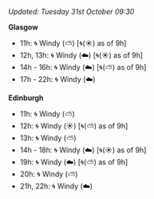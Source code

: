 *Updated: Tuesday 31st October 09:30*

**Glasgow**

* 11h: :cyclone: Windy (:partly_sunny:) [:cyclone:(:sunny:) as of 9h]
* 12h, 13h: :cyclone: Windy (:cloud:) [:cyclone:(:sunny:) as of 9h]
* 14h - 16h: :cyclone: Windy (:cloud:) [:cyclone:(:partly_sunny:) as of 9h]
* 17h - 22h: :cyclone: Windy (:cloud:)

**Edinburgh**

* 11h: :cyclone: Windy (:partly_sunny:)
* 12h: :cyclone: Windy (:sunny:) [:cyclone:(:partly_sunny:) as of 9h]
* 13h: :cyclone: Windy (:partly_sunny:)
* 14h - 18h: :cyclone: Windy (:cloud:) [:cyclone:(:sunny:) as of 9h]
* 19h: :cyclone: Windy (:cloud:) [:cyclone:(:partly_sunny:) as of 9h]
* 20h: :cyclone: Windy (:partly_sunny:)
* 21h, 22h: :cyclone: Windy (:cloud:)
